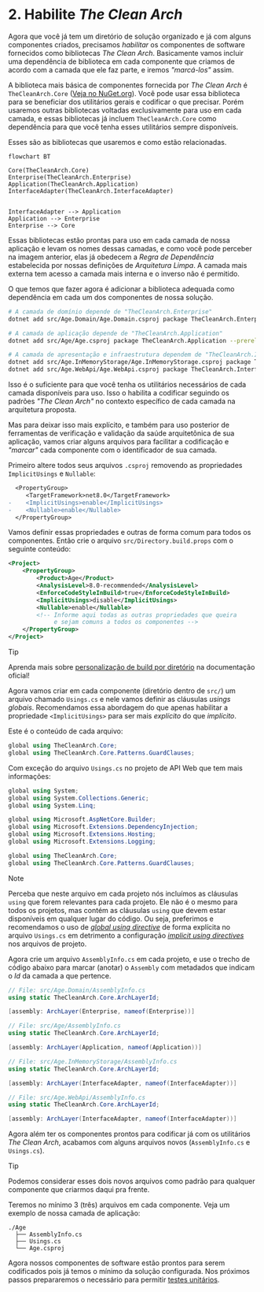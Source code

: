 # 2. Habilite _The Clean Arch_

Agora que você já tem um diretório de solução organizado e já com alguns componentes criados, precisamos _habilitar_ os componentes de software fornecidos como bibliotecas _The Clean Arch_. Basicamente vamos incluir uma dependência de biblioteca em cada componente que criamos de acordo com a camada que ele faz parte, e iremos _"marcá-los"_ assim.

A biblioteca mais básica de componentes fornecida por _The Clean Arch_ é `TheCleanArch.Core` ([Veja no NuGet.org][CORE_ON_NUGETORG]). Você pode usar essa biblioteca para se beneficiar dos utilitários gerais e codificar o que precisar. Porém usaremos outras bibliotecas voltadas exclusivamente para uso em cada camada, e essas bibliotecas já incluem `TheCleanArch.Core` como dependência para que você tenha esses utilitários sempre disponíveis.

Esses são as bibliotecas que usaremos e como estão relacionadas.
```mermaid
flowchart BT

Core(TheCleanArch.Core)
Enterprise(TheCleanArch.Enterprise)
Application(TheCleanArch.Application)
InterfaceAdapter(TheCleanArch.InterfaceAdapter)


InterfaceAdapter --> Application
Application --> Enterprise
Enterprise --> Core
```

Essas bibliotecas estão prontas para uso em cada camada de nossa aplicação e levam os nomes dessas camadas, e como você pode perceber na imagem anterior, elas já obedecem a _Regra de Dependência_ estabelecida por nossas definições de _Arquitetura Limpa_. A camada mais externa tem acesso a camada mais interna e o inverso não é permitido.

O que temos que fazer agora é adicionar a biblioteca adequada como dependência em cada um dos componentes de nossa solução.

```sh
# A camada de domínio depende de "TheCleanArch.Enterprise"
dotnet add src/Age.Domain/Age.Domain.csproj package TheCleanArch.Enterprise --prerelease

# A camada de aplicação depende de "TheCleanArch.Application"
dotnet add src/Age/Age.csproj package TheCleanArch.Application --prerelease

# A camada de apresentação e infraestrutura dependem de "TheCleanArch.InterfaceAdapter"
dotnet add src/Age.InMemoryStorage/Age.InMemoryStorage.csproj package TheCleanArch.InterfaceAdapter --prerelease
dotnet add src/Age.WebApi/Age.WebApi.csproj package TheCleanArch.InterfaceAdapter --prerelease
```

Isso é o suficiente para que você tenha os utilitários necessários de cada camada disponíveis para uso. Isso o habilita a codificar seguindo os padrões _"The Clean Arch"_ no contexto específico de cada camada na arquitetura proposta.

Mas para deixar isso mais explícito, e também para uso posterior de ferramentas de verificação e validação da saúde arquitetônica de sua aplicação, vamos criar alguns arquivos para facilitar a codificação e _"marcar"_ cada componente com o identificador de sua camada.

Primeiro altere todos seus arquivos `.csproj` removendo as propriedades `ImplicitUsings` e `Nullable`:
```diff
  <PropertyGroup>
     <TargetFramework>net8.0</TargetFramework>
-    <ImplicitUsings>enable</ImplicitUsings>
-    <Nullable>enable</Nullable>
  </PropertyGroup>
```

Vamos definir essas propriedades e outras de forma comum para todos os componentes. Então crie o arquivo `src/Directory.build.props` com o seguinte conteúdo:
```xml
<Project>
    <PropertyGroup>
        <Product>Age</Product>
        <AnalysisLevel>8.0-recommended</AnalysisLevel>
        <EnforceCodeStyleInBuild>true</EnforceCodeStyleInBuild>
        <ImplicitUsings>disable</ImplicitUsings>
        <Nullable>enable</Nullable>
        <!-- Informe aqui todas as outras propriedades que queira
             e sejam comuns a todos os componentes -->
    </PropertyGroup>
</Project>
```

> [!TIP]
> Aprenda mais sobre [personalização de build por diretório][CUSTOMIZE_BYDIRECTORY] na documentação oficial!

Agora vamos criar em cada componente (diretório dentro de `src/`) um arquivo chamado `Usings.cs` e nele vamos definir as cláusulas _usings globais_. Recomendamos essa abordagem do que apenas habilitar a propriedade `<ImplicitUsings>` para ser mais _explícito_ do que _implícito_.

Este é o conteúdo de cada arquivo:
```cs
global using TheCleanArch.Core;
global using TheCleanArch.Core.Patterns.GuardClauses;
```

Com exceção do arquivo `Usings.cs` no projeto de API Web que tem mais informações:
```cs
global using System;
global using System.Collections.Generic;
global using System.Linq;

global using Microsoft.AspNetCore.Builder;
global using Microsoft.Extensions.DependencyInjection;
global using Microsoft.Extensions.Hosting;
global using Microsoft.Extensions.Logging;

global using TheCleanArch.Core;
global using TheCleanArch.Core.Patterns.GuardClauses;
```

> [!NOTE]
> Perceba que neste arquivo em cada projeto nós incluímos as cláusulas `using` que forem relevantes para cada projeto.
> Ele não é o mesmo para todos os projetos, mas contém as cláusulas `using` que devem estar disponíveis em qualquer lugar do código.
> Ou seja, preferimos e recomendamos o uso de [_global using directive_][GLOBALUSING] de forma explícita no arquivo `Usings.cs` em detrimento a configuração [_implicit using directives_][IMPLICITUSING] nos arquivos de projeto.

Agora crie um arquivo `AssemblyInfo.cs` em cada projeto, e use o trecho de código abaixo para marcar (anotar) o `Assembly` com metadados que indicam o _Id_ da camada a que pertence.

```cs
// File: src/Age.Domain/AssemblyInfo.cs
using static TheCleanArch.Core.ArchLayerId;

[assembly: ArchLayer(Enterprise, nameof(Enterprise))]
```

```cs
// File: src/Age/AssemblyInfo.cs
using static TheCleanArch.Core.ArchLayerId;

[assembly: ArchLayer(Application, nameof(Application))]
```

```cs
// File: src/Age.InMemoryStorage/AssemblyInfo.cs
using static TheCleanArch.Core.ArchLayerId;

[assembly: ArchLayer(InterfaceAdapter, nameof(InterfaceAdapter))]
```

```cs
// File: src/Age.WebApi/AssemblyInfo.cs
using static TheCleanArch.Core.ArchLayerId;

[assembly: ArchLayer(InterfaceAdapter, nameof(InterfaceAdapter))]
```

Agora além ter os componentes prontos para codificar já com os utilitários _The Clean Arch_, acabamos com alguns arquivos novos (`AssemblyInfo.cs` e `Usings.cs`).

> [!TIP]
> Podemos considerar esses dois novos arquivos como padrão para qualquer componente que criarmos daqui pra frente.

Teremos no mínimo 3 (três) arquivos em cada componente. Veja um exemplo de nossa camada de aplicação:
```console
./Age
  ├── AssemblyInfo.cs
  ├── Usings.cs
  └── Age.csproj
```

Agora nossos componentes de software estão prontos para serem codificados pois já temos o mínimo da solução configurada. Nos próximos passos prepararemos o necessário para permitir [testes unitários][UNIT_TEST].

<!-- links -->
[CORE_ON_NUGETORG]: https://www.nuget.org/packages/TheCleanArch.Core#readme-body-tab
[CUSTOMIZE_BYDIRECTORY]: https://learn.microsoft.com/pt-br/visualstudio/msbuild/customize-by-directory
[UNIT_TEST]: https://en.wikipedia.org/wiki/Unit_testing
[GLOBALUSING]: https://learn.microsoft.com/pt-br/dotnet/csharp/language-reference/keywords/using-directive#global-modifier
[IMPLICITUSING]: https://learn.microsoft.com/pt-br/dotnet/core/project-sdk/overview#implicit-using-directives